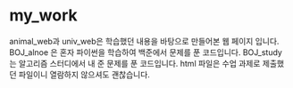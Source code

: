 # my_work
animal_web과 univ_web은 학습했던 내용을 바탕으로 만들어본 웹 페이지 입니다.
BOJ_alnoe 은 혼자 파이썬을 학습하여 백준에서 문제를 푼 코드입니다.
BOJ_study 는 알고리즘 스터디에서 내 준 문제를 푼 코드입니다.
html 파일은 수업 과제로 제출했던 파일이니 열람하지 않으셔도 괜찮습니다.
